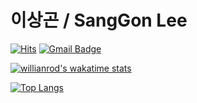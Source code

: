 # 이상곤 / SangGon Lee

[![Hits](https://hits.seeyoufarm.com/api/count/incr/badge.svg?url=https%3A%2F%2Fgithub.com%2FGONI95&count_bg=%23ABFFFB&title_bg=%23555555&icon=&icon_color=%23E7E7E7&title=VISIT&edge_flat=false)](https://hits.seeyoufarm.com)<!-- https://hits.seeyoufarm.com/ --> [![Gmail Badge](https://img.shields.io/badge/Gmail-d14836?style=flat-square&logo=Gmail&logoColor=white&link=mailto:sanggoni009@gmail.com)](mailto:sanggoni009@gmail.com)
<!-- https://shields.io/ -->
[![willianrod's wakatime stats](https://github-readme-stats.vercel.app/api/wakatime?username=GONI95)](https://github.com/anuraghazra/github-readme-stats)
<!-- 개발 시간 -->
[![Top Langs](https://github-readme-stats.vercel.app/api/top-langs/?username=GONI95&layout=compact)](https://github.com/anuraghazra/github-readme-stats)
<!-- 개발 언어 종류 -->
